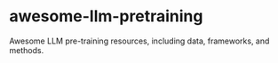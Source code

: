 # awesome-llm-pretraining
Awesome LLM pre-training resources, including data, frameworks, and methods.
